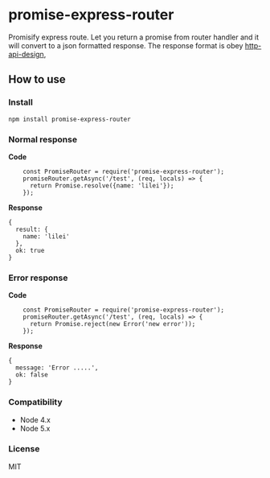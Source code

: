 # promise-express-router

Promisify express route. Let you return a promise from router handler and it will convert to a json formatted response.
The response format is obey [http-api-design](https://github.com/interagent/http-api-design),

## How to use

### Install

    npm install promise-express-router

### Normal response

__Code__

```
    const PromiseRouter = require('promise-express-router');
    promiseRouter.getAsync('/test', (req, locals) => {
      return Promise.resolve({name: 'lilei'});
    });
```

__Response__

```
{
  result: {
    name: 'lilei'
  },
  ok: true
}
```


### Error response

__Code__

```
    const PromiseRouter = require('promise-express-router');
    promiseRouter.getAsync('/test', (req, locals) => {
      return Promise.reject(new Error('new error'));
    });
```

__Response__

```
{
  message: 'Error .....',
  ok: false
}
```


### Compatibility

- Node 4.x
- Node 5.x

### License
MIT
